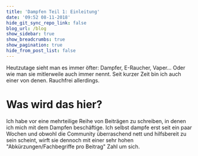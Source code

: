 ```yaml
---
title: 'Dampfen Teil 1: Einleitung'
date: '09:52 08-11-2018'
hide_git_sync_repo_link: false
blog_url: /blog
show_sidebar: true
show_breadcrumbs: true
show_pagination: true
hide_from_post_list: false
---
```


Heutzutage sieht man es immer öfter: Dampfer, E-Raucher, Vaper... Oder wie man sie mitlerweile auch immer nennt. Seit kurzer Zeit bin ich auch einer von denen. Rauchfrei allerdings.

# Was wird das hier?
Ich habe vor eine mehrteilige Reihe von Beiträgen zu schreiben, in denen ich mich mit dem Dampfen beschäftige. Ich selbst dampfe erst seit ein paar Wochen und obwohl die Community überraschend nett und hilfsbereit zu sein scheint, wirft sie dennoch mit einer sehr hohen "Abkürzungen/Fachbegriffe pro Beitrag" Zahl um sich.